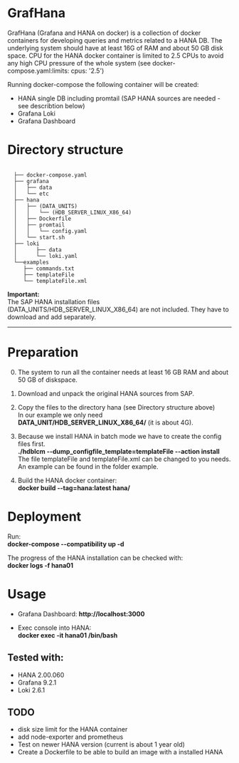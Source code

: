 # GrafHana

GrafHana (Grafana and HANA on docker) is a collection of docker containers for developing queries and metrics related to a HANA DB. 
The underlying system should have at least 16G of RAM and about 50 GB disk space. CPU for the HANA docker container is limited 
to 2.5 CPUs to avoid any high CPU pressure of the whole system (see docker-compose.yaml:limits: cpus: '2.5')

Running docker-compose the following container will be created:

  * HANA single DB including promtail (SAP HANA sources are needed - see describtion below)
  * Grafana Loki
  * Grafana Dashboard

# Directory structure

```

  ├── docker-compose.yaml
  ├── grafana
  │   ├── data
  │   └── etc
  ├── hana
  │   ├── (DATA_UNITS)
  │   │   └── (HDB_SERVER_LINUX_X86_64)
  │   ├── Dockerfile
  │   ├── promtail
  │   │   └── config.yaml
  │   └── start.sh
  ├── loki
  │      ├── data
  │      └── loki.yaml
  └──examples  
     ├── commands.txt
     ├── templateFile
     └── templateFile.xml

```

**Important:**  
The SAP HANA installation files (DATA_UNITS/HDB_SERVER_LINUX_X86_64) are not included.
They have to download and add separately.

---


# Preparation

  0. The system to run all the container needs at least 16 GB RAM and about 50 GB of diskspace.

  1. Download and unpack the original HANA sources from SAP.

  2. Copy the files to the directory hana (see Directory structure above)  
     In our example we only need **DATA_UNIT/HDB_SERVER_LINUX_X86_64/** (it is about 4G).

  3. Because we install HANA in batch mode we have to create the config files first.  
     **./hdblcm --dump_configfile_template=templateFile --action install**  
     The file templateFile and templateFile.xml can be changed to you needs.    
     An example can be found in the folder example. 

  4. Build the HANA docker container:  
     **docker build --tag=hana:latest hana/**


# Deployment

  Run:  
  **docker-compose --compatibility up -d**

  The progress of the HANA installation can be checked with:  
  **docker logs -f hana01**


# Usage

  * Grafana Dashboard: 
    **http://localhost:3000**

  * Exec console into HANA:   
    **docker exec -it hana01 /bin/bash**
    

## Tested with:
  * HANA 2.00.060  
  * Grafana 9.2.1  
  * Loki 2.6.1  


## TODO
  * disk size limit for the HANA container
  * add node-exporter and prometheus 
  * Test on newer HANA version (current is about 1 year old)
  * Create a Dockerfile to be able to build an image with a installed HANA


